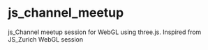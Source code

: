 js_channel_meetup
=================

js_Channel meetup session for WebGL using three.js. Inspired from JS_Zurich WebGL session

